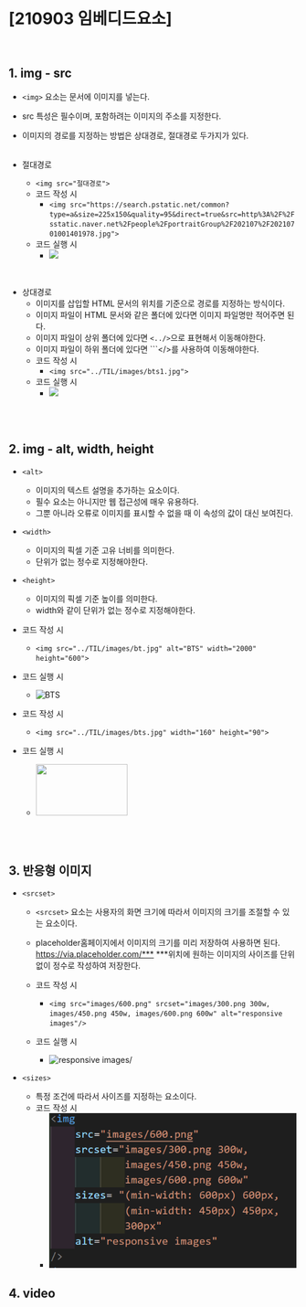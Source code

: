 # [210903 임베디드요소]

</br>

## 1. img - src

- ```<img>``` 요소는 문서에 이미지를 넣는다.
- src 특성은 필수이며, 포함하려는 이미지의 주소를 지정한다.
- 이미지의 경로를 지정하는 방법은 상대경로, 절대경로 두가지가 있다.
</br></br>

- 절대경로
  - ```<img src="절대경로">```
  - 코드 작성 시
    - ```<img src="https://search.pstatic.net/common?type=a&size=225x150&quality=95&direct=true&src=http%3A%2F%2Fsstatic.naver.net%2Fpeople%2FportraitGroup%2F202107%2F20210701001401978.jpg">```
  - 코드 실행 시
    - <img src="https://search.pstatic.net/common?type=a&size=225x150&quality=95&direct=true&src=http%3A%2F%2Fsstatic.naver.net%2Fpeople%2FportraitGroup%2F202107%2F20210701001401978.jpg">
</br>

- 상대경로
  - 이미지를 삽입할 HTML 문서의 위치를 기준으로 경로를 지정하는 방식이다.
  - 이미지 파일이 HTML 문서와 같은 폴더에 있다면 이미지 파일명만 적어주면 된다.
  - 이미지 파일이 상위 폴더에 있다면 ```<../>```으로 표현해서 이동해야한다.
  - 이미지 파일이 하위 폴더에 있다면 ```</>를 사용하여 이동해야한다.</br>
  - 코드 작성 시
    - ```<img src="../TIL/images/bts1.jpg">```
  - 코드 실행 시
    - <img src="../TIL/images/bts1.jpg">
</br></br>

## 2. img - alt, width, height

- ```<alt>```
  - 이미지의 텍스트 설명을 추가하는 요소이다.
  - 필수 요소는 아니지만 웹 접근성에 매우 유용하다.
  - 그뿐 아니라 오류로 이미지를 표시할 수 없을 때 이 속성의 값이 대신 보여진다.


- ```<width>```
  - 이미지의 픽셀 기준 고유 너비를 의미한다.
  - 단위가 없는 정수로 지정해야한다.

- ```<height>```
  - 이미지의 픽셀 기준 높이를 의미한다.
  - width와 같이 단위가 없는 정수로 지정해야한다.

- 코드 작성 시
  - ```<img src="../TIL/images/bt.jpg" alt="BTS" width="2000" height="600">```

- 코드 실행 시
  - <img src="../TIL/images/bt.jpg" alt="BTS" width="2000" height="300">

- 코드 작성 시
  - ```<img src="../TIL/images/bts.jpg" width="160" height="90">```

- 코드 실행 시
  - <img src="../TIL/images/bts.jpg" width="160" height="90">
  
</br></br>

## 3. 반응형 이미지

- ```<srcset>```
  
  - ```<srcset>``` 요소는 사용자의 화면 크기에 따라서 이미지의 크기를 조절할 수 있는 요소이다.
  - placeholder홈페이지에서 이미지의 크기를 미리 저장하여 사용하면 된다. <https://via.placeholder.com/***>  ***위치에 원하는 이미지의 사이즈를 단위없이 정수로 작성하여 저장한다.
  - 코드 작성 시
    - ```<img src="images/600.png" srcset="images/300.png 300w, images/450.png 450w, images/600.png 600w" alt="responsive images"/>```

  - 코드 실행 시
    - <img src="images/600.png" srcset="images/300.png 300w, images/450.png 450w, images/600.png 600w" alt="responsive images/">

- ```<sizes>```
  - 특정 조건에 따라서 사이즈를 지정하는 요소이다.
  - 코드 작성 시
    - <img src="images/sizes.PNG">

## 4. video
